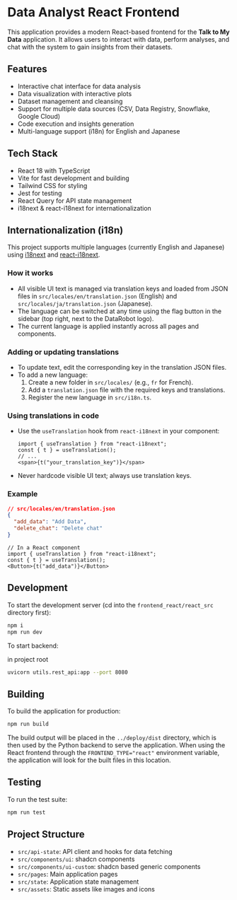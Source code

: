 # Data Analyst React Frontend

This application provides a modern React-based frontend for the **Talk to My Data** application. It allows users to interact with data, perform analyses, and chat with the system to gain insights from their datasets.

## Features

- Interactive chat interface for data analysis
- Data visualization with interactive plots
- Dataset management and cleansing
- Support for multiple data sources (CSV, Data Registry, Snowflake, Google Cloud)
- Code execution and insights generation
- Multi-language support (i18n) for English and Japanese

## Tech Stack

- React 18 with TypeScript
- Vite for fast development and building
- Tailwind CSS for styling
- Jest for testing
- React Query for API state management
- i18next & react-i18next for internationalization

## Internationalization (i18n)

This project supports multiple languages (currently English and Japanese) using [i18next](https://www.i18next.com/) and [react-i18next](https://react.i18next.com/).

### How it works

- All visible UI text is managed via translation keys and loaded from JSON files in `src/locales/en/translation.json` (English) and `src/locales/ja/translation.json` (Japanese).
- The language can be switched at any time using the flag button in the sidebar (top right, next to the DataRobot logo).
- The current language is applied instantly across all pages and components.

### Adding or updating translations

- To update text, edit the corresponding key in the translation JSON files.
- To add a new language:
  1. Create a new folder in `src/locales/` (e.g., `fr` for French).
  2. Add a `translation.json` file with the required keys and translations.
  3. Register the new language in `src/i18n.ts`.

### Using translations in code

- Use the `useTranslation` hook from `react-i18next` in your component:
  ```tsx
  import { useTranslation } from "react-i18next";
  const { t } = useTranslation();
  // ...
  <span>{t("your_translation_key")}</span>
  ```
- Never hardcode visible UI text; always use translation keys.

### Example

```json
// src/locales/en/translation.json
{
  "add_data": "Add Data",
  "delete_chat": "Delete chat"
}
```

```tsx
// In a React component
import { useTranslation } from "react-i18next";
const { t } = useTranslation();
<Button>{t("add_data")}</Button>
```

## Development

To start the development server (cd into the `frontend_react/react_src` directory first):

```bash
npm i
npm run dev
```

To start backend:

in project root

```bash
uvicorn utils.rest_api:app --port 8080
```

## Building

To build the application for production:

```bash
npm run build
```

The build output will be placed in the `../deploy/dist` directory, which is then used by the Python backend to serve the application. When using the React frontend through the `FRONTEND_TYPE="react"` environment variable, the application will look for the built files in this location.

## Testing

To run the test suite:

```bash
npm run test
```

## Project Structure

- `src/api-state`: API client and hooks for data fetching
- `src/components/ui`: shadcn components
- `src/components/ui-custom`: shadcn based generic components
- `src/pages`: Main application pages
- `src/state`: Application state management
- `src/assets`: Static assets like images and icons
